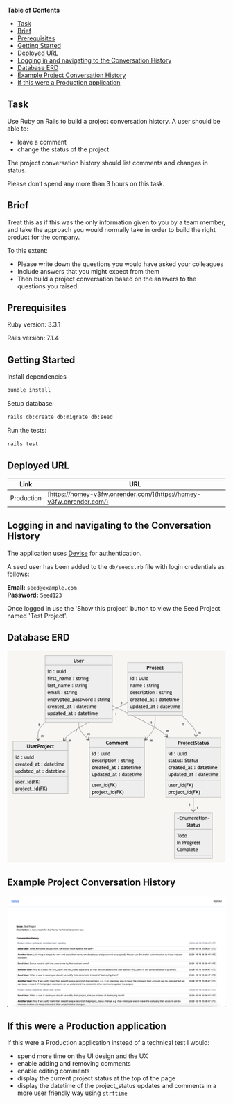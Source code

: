**Table of Contents**

- [Task](#task)
- [Brief](#brief)
- [Prerequisites](#prerequisites)
- [Getting Started](#getting-started)
- [Deployed URL](#deployed-url)
- [Logging in and navigating to the Conversation History](#logging-in-and-navigating-to-the-conversation-history)
- [Database ERD](#database-erd)
- [Example Project Conversation History](#example-project-conversation-history)
- [If this were a Production application](#if-this-were-a-production-application)

## Task

Use Ruby on Rails to build a project conversation history. A user should be able to:

- leave a comment
- change the status of the project

The project conversation history should list comments and changes in status.

Please don’t spend any more than 3 hours on this task.

## Brief

Treat this as if this was the only information given to you by a team member, and take the approach you would normally take in order to build the right product for the company.

To this extent:

- Please write down the questions you would have asked your colleagues
- Include answers that you might expect from them
- Then build a project conversation based on the answers to the questions you raised.

## Prerequisites

Ruby version: 3.3.1

Rails version: 7.1.4

## Getting Started

Install dependencies

```bash
bundle install
```

Setup database:

```bash
rails db:create db:migrate db:seed
```

Run the tests:

```bash
rails test
```

## Deployed URL

| Link       | URL                                                                  |
| ---------- | -------------------------------------------------------------------- |
| Production | [https://homey-v3fw.onrender.com/](https://homey-v3fw.onrender.com/) |

## Logging in and navigating to the Conversation History

The application uses [Devise](https://github.com/heartcombo/devise) for authentication.

A seed user has been added to the `db/seeds.rb` file with login credentials as follows:

**Email:** `seed@example.com`  
**Password:** `Seed123`

Once logged in use the 'Show this project' button to view the Seed Project named 'Test Project'.

## Database ERD

![image](./public/homey-tech-test-erd.png)

## Example Project Conversation History

![image](./public/homey-conversation-history.png)

## If this were a Production application

If this were a Production application instead of a technical test I would:

- spend more time on the UI design and the UX
- enable adding and removing comments
- enable editing comments
- display the current project status at the top of the page
- display the datetime of the project_status updates and comments in a more user friendly way using [`strftime`](https://apidock.com/ruby/DateTime/strftime)
